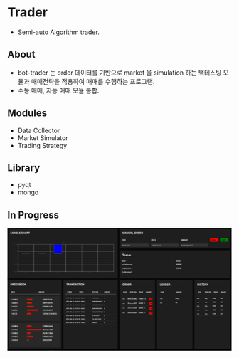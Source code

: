 # Trader
* Semi-auto Algorithm trader.

## About
* bot-trader 는 order 데이터를 기반으로 market 을 simulation 하는 백테스팅 모듈과 매매전략을 적용하여 매매를 수행하는 프로그램.
* 수동 매매, 자동 매매 모듈 통합.

## Modules
* Data Collector
* Market Simulator
* Trading Strategy


## Library
* pyqt
* mongo

## In Progress
![app](images/gui_1.png)